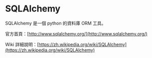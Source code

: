 # SQLAlchemy

SQLAlchemy 是一個 python 的資料庫 ORM 工具。

官方首頁：[http://www.sqlalchemy.org/](http://www.sqlalchemy.org/)

Wiki 詳細說明：[https://zh.wikipedia.org/wiki/SQLAlchemy](https://zh.wikipedia.org/wiki/SQLAlchemy)

